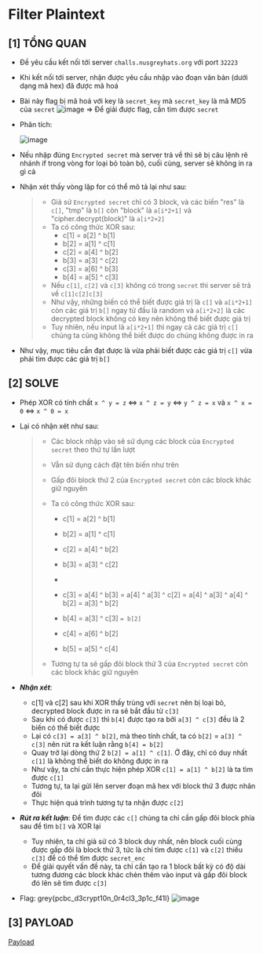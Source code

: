 # Filter Plaintext

## [1] TỔNG QUAN
- Đề yêu cầu kết nối tới server `challs.nusgreyhats.org` với port `32223`
- Khi kết nối tới server, nhận được yêu cầu nhập vào đoạn văn bản (dưới dạng mã hex) đã được mã hoá
- Bài này flag bị mã hoá với key là `secret_key` mà `secret_key` là mã MD5 của `secret`
  ![image](https://github.com/ngwinis/CTF_WRITEUPS/assets/127127056/69bb8f47-51d5-4f49-a0ff-f091953a4ea1)
  => Để giải được flag, cần tìm được `secret`
- Phân tích:

  ![image](https://github.com/ngwinis/CTF_WRITEUPS/assets/127127056/81eabe16-7722-4559-b62b-2b91b0d31453)
- Nếu nhập đúng `Encrypted secret` mà server trả về thì sẽ bị câu lệnh rẽ nhánh if trong vòng for loại bỏ toàn bộ, cuối cùng, server sẽ không in ra gì cả
- Nhận xét thấy vòng lặp for có thể mô tả lại như sau:
  > * Giả sử `Encrypted secret` chỉ có 3 block, và các biến "res" là `c[]`, "tmp" là `b[]` còn "block" là `a[i*2+1]` và "cipher.decrypt(block)" là `a[i*2+2]`
  > * Ta có công thức XOR sau:
  >   * c[1] = a[2] ^ b[1]
  >   * b[2] = a[1] ^ c[1]
  >   * c[2] = a[4] ^ b[2]
  >   * b[3] = a[3] ^ c[2]
  >   * c[3] = a[6] ^ b[3]
  >   * b[4] = a[5] ^ c[3]
  > * Nếu `c[1]`, `c[2]` và `c[3]` không có trong `secret` thì server sẽ trả về `c[1]c[2]c[3]`
  > * Như vậy, những biến có thể biết được giá trị là `c[]` và `a[i*2+1]` còn các giá trị `b[]` ngay từ đầu là random và `a[i*2+2]` là các decrypted block không có key nên không thể biết được giá trị
  > * Tuy nhiên, nếu input là `a[i*2+1]` thì ngay cả các giá trị `c[]` chúng ta cũng không thể biết được do chúng không được in ra
- Như vậy, mục tiêu cần đạt được là vừa phải biết được các giá trị `c[]` vừa phải tìm được các giá trị `b[]`
## [2] SOLVE
- Phép XOR có tính chất `x ^ y = z` <=> `x ^ z = y` <=> `y ^ z = x` và `x ^ x = 0` <=> `x ^ 0 = x`
- Lại có nhận xét như sau:
  > * Các block nhập vào sẽ sử dụng các block của `Encrypted secret` theo thứ tự lần lượt
  > * Vẫn sử dụng cách đặt tên biến như trên
  > * Gấp đôi block thứ 2 của `Encrypted secret` còn các block khác giữ nguyên
  > * Ta có công thức XOR sau:
  >   * c[1] = a[2] ^ b[1]
  >   * b[2] = a[1] ^ c[1] 
  >   * c[2] = a[4] ^ b[2]
  >   * b[3] = a[3] ^ c[2]
  >  
  >   *
  >   * c[3] = a[4] ^ b[3] = a[4] ^ a[3] ^ c[2] = a[4] ^ a[3] ^ a[4] ^ b[2] = a[3] ^ b[2]
  >   * b[4] = a[3] ^ c[3] `= b[2]`
  >   * c[4] = a[6] ^ b[2]
  >   * b[5] = a[5] ^ c[4]
  >
  > * Tương tự ta sẽ gấp đôi block thứ 3 của `Encrypted secret` còn các block khác giữ nguyên

- ***Nhận xét***:
  * c[1] và c[2] sau khi XOR thấy trùng với `secret` nên bị loại bỏ, decrypted block được in ra sẽ bắt đầu từ `c[3]`
  * Sau khi có được `c[3]` thì `b[4]` được tạo ra bởi `a[3] ^ c[3]` đều là 2 biến có thể biết được
  * Lại có `c[3] = a[3] ^ b[2]`, mà theo tính chất, ta có `b[2]` = `a[3] ^ c[3]` nên rút ra kết luận rằng `b[4] = b[2]`
  * Quay trở lại dòng thứ 2 `b[2] = a[1] ^ c[1]`. Ở đây, chỉ có duy nhất `c[1]` là không thể biết do không được in ra
  * Như vậy, ta chỉ cần thực hiện phép XOR `c[1] = a[1] ^ b[2]` là ta tìm được `c[1]`
  * Tương tự, ta lại gửi lên server đoạn mã hex với block thứ 3 được nhân đôi
  * Thực hiện quá trình tương tự ta nhận được `c[2]`

- ***Rút ra kết luận***: Để tìm được các `c[]` chúng ta chỉ cần gấp đôi block phía sau để tìm `b[]` và XOR lại
  * Tuy nhiên, ta chỉ giả sử có 3 block duy nhất, nên block cuối cùng được gấp đôi là block thứ 3, tức là chỉ tìm được `c[1]` và `c[2]` thiếu `c[3]` để có thể tìm được `secret_enc`
  * Để giải quyết vấn đề này, ta chỉ cần tạo ra 1 block bất kỳ có độ dài tương đương các block khác chèn thêm vào input và gấp đôi block đó lên sẽ tìm được `c[3]`

- Flag: grey{pcbc_d3crypt10n_0r4cl3_3p1c_f41l}
  ![image](https://github.com/ngwinis/CTF_WRITEUPS/assets/127127056/32e2de6f-8d18-4ff4-9a72-07576509870e)

## [3] PAYLOAD
  [Payload](distribution/decrypt.py)
